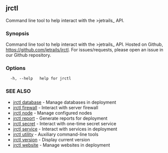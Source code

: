 ## jrctl

Command line tool to help interact with the >jetrails_ API.

### Synopsis

Command line tool to help interact with the >jetrails_ API. Hosted on Github,
https://github.com/jetrails/jrctl. For issues/requests, please open an issue in
our Github repository.

### Options

```
  -h, --help   help for jrctl
```

### SEE ALSO

* [jrctl database](jrctl_database.md)	 - Manage databases in deployment
* [jrctl firewall](jrctl_firewall.md)	 - Interact with server firewall
* [jrctl node](jrctl_node.md)	 - Manage configured nodes
* [jrctl report](jrctl_report.md)	 - Generate reports for deployment
* [jrctl secret](jrctl_secret.md)	 - Interact with one-time secret service
* [jrctl service](jrctl_service.md)	 - Interact with services in deployment
* [jrctl utility](jrctl_utility.md)	 - Auxiliary command-line tools
* [jrctl version](jrctl_version.md)	 - Display current version
* [jrctl website](jrctl_website.md)	 - Manage websites in deployment

